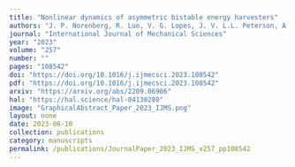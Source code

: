 ```yaml
---
title: "Nonlinear dynamics of asymmetric bistable energy harvesters"
authors: "J. P. Norenberg, R. Luo, V. G. Lopes, J. V. L.L. Peterson, A. Cunha Jr"
journal: "International Journal of Mechanical Sciences"
year: "2023"
volume: "257"
number: ""
pages: "108542"
doi: "https://doi.org/10.1016/j.ijmecsci.2023.108542"
pdf: "https://doi.org/10.1016/j.ijmecsci.2023.108542"
arxiv: "https://arxiv.org/abs/2209.06906"
hal: "https://hal.science/hal-04130280"
image: "GraphicalAbstract_Paper_2023_IJMS.png"
layout: none
date: 2023-06-10
collection: publications
category: manuscripts
permalink: /publications/JournalPaper_2023_IJMS_v257_pp108542
---
```

